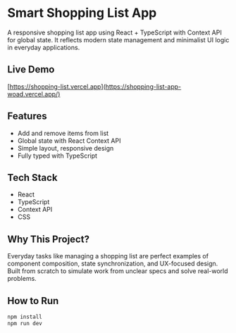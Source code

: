 # Smart Shopping List App

A responsive shopping list app using React + TypeScript with Context API for global state. It reflects modern state management and minimalist UI logic in everyday applications.

## Live Demo
[https://shopping-list.vercel.app](https://shopping-list-app-woad.vercel.app/)

## Features
- Add and remove items from list
- Global state with React Context API
- Simple layout, responsive design
- Fully typed with TypeScript

## Tech Stack
- React
- TypeScript
- Context API
- CSS

## Why This Project?
Everyday tasks like managing a shopping list are perfect examples of component composition, state synchronization, and UX-focused design. Built from scratch to simulate work from unclear specs and solve real-world problems.

## How to Run
```bash
npm install
npm run dev
```
